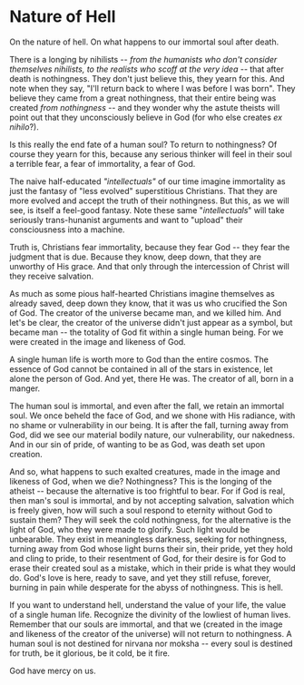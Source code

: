 # Nature of Hell

On the nature of hell.
On what happens to our immortal soul
 after death.

There is a longing by nihilists
 -- *from
 the humanists who don't consider
 themselves nihilists, to the
 realists who scoff at the very idea* --
 that after death is nothingness.
They don't just believe this, 
 they yearn for this.
And note when they say,
 "I'll return back to where I was
 before I was born".
They believe they came from a
 great nothingness,
 that their entire being
 was created *from nothingness*
 -- and they wonder why the
 astute theists will point out
 that they unconsciously believe in God
 (for who else creates *ex nihilo*?).

Is this really the end fate
 of a human soul? 
To return to nothingness?
Of course they yearn for this,
 because any serious thinker
 will feel in their soul
 a terrible fear, a fear of immortality,
 a fear of God.

The naive half-educated *"intellectuals"*
 of our time imagine immortality
 as just the
 fantasy of "less evolved"
 superstitious Christians.
That they are more evolved and accept
 the truth of their nothingness.
But this, as we will see, is itself
 a feel-good fantasy.
Note these same "*intellectuals*"
 will take seriously 
 trans-hunanist
 arguments
 and want to "upload" their consciousness
 into a machine.

Truth is, Christians fear immortality,
 because they fear God -- they fear
 the judgment that is due.
Because they know, deep down, that they
 are unworthy of His grace.
And that only through the intercession
 of Christ will they receive salvation.

As much as some pious half-hearted
 Christians imagine themselves as already
 saved, deep down they know,
 that it was us
 who crucified the Son of God.
The creator of the universe became man,
 and we killed him.
And let's be clear, the creator of
 the universe didn't just appear as 
 a symbol, but became man --
 the totality of God fit within
 a single human being.
For we were created in the image
 and likeness of God.

A single human life is worth more to God
 than the entire cosmos.
The essence of God cannot be contained
 in all of the stars in existence,
 let alone the person of God.
And yet, there He was.
The creator of all, born in a manger.

The human soul is immortal, and even after the fall, we retain an immortal soul.
We once beheld the face of God,
 and we shone with His radiance,
 with no shame or vulnerability in
 our being.
It is after the fall, turning away
 from God, did we see our material
 bodily nature, our vulnerability,
 our nakedness.
And in our sin of pride, of wanting
 to be as God,
 was death set upon creation.

And so, what happens to such exalted
 creatures, made in the image and likeness
 of God, when we die?
Nothingness?
This is the longing of the atheist -- because the alternative is too frightful to bear.
For if God is real, then man's soul 
 is immortal,
 and by not accepting salvation,
 salvation
 which is freely given, how will
 such a soul respond to eternity
 without God to sustain them?
They will seek the cold nothingness,
 for the alternative is the light of
 God, who they were made to glorify.
Such light would be unbearable.
They exist in meaningless darkness,
 seeking for nothingness, turning
 away from God whose light
 burns their sin, their pride, yet they
 hold and cling to pride,
 to their resentment of God,
 for their desire is for God
 to erase their created soul as a mistake,
 which in their pride is what they would do.
God's love is here, ready to
 save, and yet they still refuse, forever,
 burning in pain while desperate for
 the abyss of nothingness.
This is hell.

If you want to understand hell,
 understand the value of your life,
 the value of a single human life.
Recognize the divinity of the lowliest
 of human lives.
Remember that our souls are immortal,
 and that we
 (created in the image and likeness of the creator of the universe)
 will not return to nothingness.
A human soul is not destined for nirvana nor moksha --
 every soul is destined for truth, be it glorious, be it cold, be it fire.
 
God have mercy on us.







